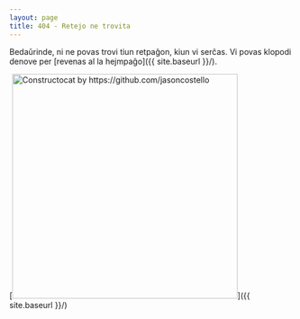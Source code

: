 ```yaml
---
layout: page
title: 404 - Retejo ne trovita
---
```


Bedaŭrinde, ni ne povas trovi tiun retpaĝon, kiun vi serĉas. Vi povas klopodi denove per [revenas al la hejmpaĝo]({{ site.baseurl }}/).

[<img src="{{ site.baseurl }}/images/404.jpg" alt="Constructocat by https://github.com/jasoncostello" style="width: 400px;"/>]({{ site.baseurl }}/)

